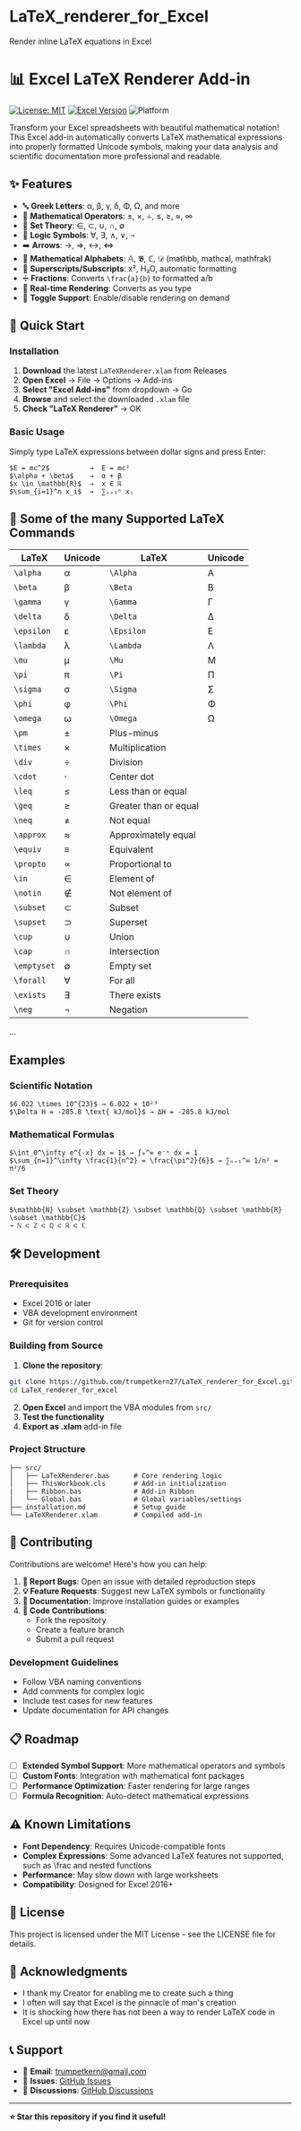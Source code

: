 # LaTeX_renderer_for_Excel
Render inline LaTeX equations in Excel
# 📊 Excel LaTeX Renderer Add-in

[![License: MIT](https://img.shields.io/badge/License-MIT-yellow.svg)](https://opensource.org/licenses/MIT)
[![Excel Version](https://img.shields.io/badge/Excel-2016%2B-green.svg)](https://www.microsoft.com/en-us/microsoft-365/excel)
![Platform](https://img.shields.io/badge/Platform-Windows%20%7C%20Mac-blue.svg)

Transform your Excel spreadsheets with beautiful mathematical notation! This Excel add-in automatically converts LaTeX mathematical expressions into properly formatted Unicode symbols, making your data analysis and scientific documentation more professional and readable.

## ✨ Features

- 🔤 **Greek Letters**: α, β, γ, δ, Φ, Ω, and more
- 🔢 **Mathematical Operators**: ±, ×, ÷, ≤, ≥, ≈, ∞
- 📐 **Set Theory**: ∈, ⊂, ∪, ∩, ∅
- 🔱 **Logic Symbols**: ∀, ∃, ∧, ∨, ¬
- ➡️ **Arrows**: →, ⇒, ↔, ⇔
- 📝 **Mathematical Alphabets**: 𝔸, 𝕭, ℂ, 𝒟 (mathbb, mathcal, mathfrak)
- 🔺 **Superscripts/Subscripts**: x², H₂O, automatic formatting
- ➗ **Fractions**: Converts `\frac{a}{b}` to formatted a/b
- 🎯 **Real-time Rendering**: Converts as you type
- 🔄 **Toggle Support**: Enable/disable rendering on demand

## 🚀 Quick Start

### Installation

1. **Download** the latest `LaTeXRenderer.xlam` from Releases
2. **Open Excel** → File → Options → Add-ins
3. **Select "Excel Add-ins"** from dropdown → Go
4. **Browse** and select the downloaded `.xlam` file
5. **Check "LaTeX Renderer"** → OK

### Basic Usage

Simply type LaTeX expressions between dollar signs and press Enter:

```
$E = mc^2$          →  E = mc²
$\alpha + \beta$    →  α + β  
$x \in \mathbb{R}$  →  x ∈ ℝ
$\sum_{i=1}^n x_i$  →  ∑ᵢ₌₁ⁿ xᵢ
```

## 📖 Some of the many Supported LaTeX Commands


| LaTeX | Unicode | LaTeX | Unicode |
|-------|---------|-------|---------|
| `\alpha` | α | `\Alpha` | Α |
| `\beta` | β | `\Beta` | Β |
| `\gamma` | γ | `\Gamma` | Γ |
| `\delta` | δ | `\Delta` | Δ |
| `\epsilon` | ε | `\Epsilon` | Ε |
| `\lambda` | λ | `\Lambda` | Λ |
| `\mu` | μ | `\Mu` | Μ |
| `\pi` | π | `\Pi` | Π |
| `\sigma` | σ | `\Sigma` | Σ |
| `\phi` | φ | `\Phi` | Φ |
| `\omega` | ω | `\Omega` | Ω |
| `\pm` | ± | Plus-minus |
| `\times` | × | Multiplication |
| `\div` | ÷ | Division |
| `\cdot` | · | Center dot |
| `\leq` | ≤ | Less than or equal |
| `\geq` | ≥ | Greater than or equal |
| `\neq` | ≠ | Not equal |
| `\approx` | ≈ | Approximately equal |
| `\equiv` | ≡ | Equivalent |
| `\propto` | ∝ | Proportional to |
| `\in` | ∈ | Element of |
| `\notin` | ∉ | Not element of |
| `\subset` | ⊂ | Subset |
| `\supset` | ⊃ | Superset |
| `\cup` | ∪ | Union |
| `\cap` | ∩ | Intersection |
| `\emptyset` | ∅ | Empty set |
| `\forall` | ∀ | For all |
| `\exists` | ∃ | There exists |
| `\neg` | ¬ | Negation |
...


##  Examples

### Scientific Notation
```
$6.022 \times 10^{23}$ → 6.022 × 10²³
$\Delta H = -285.8 \text{ kJ/mol}$ → ΔH = -285.8 kJ/mol
```

### Mathematical Formulas
```
$\int_0^\infty e^{-x} dx = 1$ → ∫₀^∞ e⁻ˣ dx = 1
$\sum_{n=1}^\infty \frac{1}{n^2} = \frac{\pi^2}{6}$ → ∑ₙ₌₁^∞ 1/n² = π²/6
```

### Set Theory
```
$\mathbb{N} \subset \mathbb{Z} \subset \mathbb{Q} \subset \mathbb{R} \subset \mathbb{C}$
→ ℕ ⊂ ℤ ⊂ ℚ ⊂ ℝ ⊂ ℂ
```

## 🛠️ Development

### Prerequisites
- Excel 2016 or later
- VBA development environment
- Git for version control

### Building from Source

1. **Clone the repository**:
```bash
git clone https://github.com/trumpetkern27/LaTeX_renderer_for_Excel.git
cd LaTeX_renderer_for_excel
```

2. **Open Excel** and import the VBA modules from `src/`
3. **Test the functionality**
4. **Export as .xlam** add-in file

### Project Structure
```
├── src/
│   ├── LaTeXRenderer.bas      # Core rendering logic
│   ├── ThisWorkbook.cls       # Add-in initialization
|   ├── Ribbon.bas             # Add-in Ribbon
│   └── Global.bas             # Global variables/settings
├── installation.md            # Setup guide
└── LaTeXRenderer.xlam         # Compiled add-in
```

## 🤝 Contributing

Contributions are welcome! Here's how you can help:

1. **🐛 Report Bugs**: Open an issue with detailed reproduction steps
2. **💡 Feature Requests**: Suggest new LaTeX symbols or functionality
3. **📝 Documentation**: Improve installation guides or examples
4. **🔧 Code Contributions**: 
   - Fork the repository
   - Create a feature branch
   - Submit a pull request

### Development Guidelines
- Follow VBA naming conventions
- Add comments for complex logic
- Include test cases for new features
- Update documentation for API changes

## 📋 Roadmap

- [ ] **Extended Symbol Support**: More mathematical operators and symbols
- [ ] **Custom Fonts**: Integration with mathematical font packages
- [ ] **Performance Optimization**: Faster rendering for large ranges
- [ ] **Formula Recognition**: Auto-detect mathematical expressions

## ⚠️ Known Limitations

- **Font Dependency**: Requires Unicode-compatible fonts
- **Complex Expressions**: Some advanced LaTeX features not supported, such as \frac and nested functions
- **Performance**: May slow down with large worksheets
- **Compatibility**: Designed for Excel 2016+

## 📄 License

This project is licensed under the MIT License - see the LICENSE file for details.

## 🙏 Acknowledgments

- I thank my Creator for enabling me to create such a thing
- I often will say that Excel is the pinnacle of man's creation
- It is shocking how there has not been a way to render LaTeX code in Excel up until now

## 📞 Support

- 📧 **Email**: trumpetkern@gmail.com
- 🐛 **Issues**: [GitHub Issues](../../issues)
- 💬 **Discussions**: [GitHub Discussions](../../discussions)

---

**⭐ Star this repository if you find it useful!**
